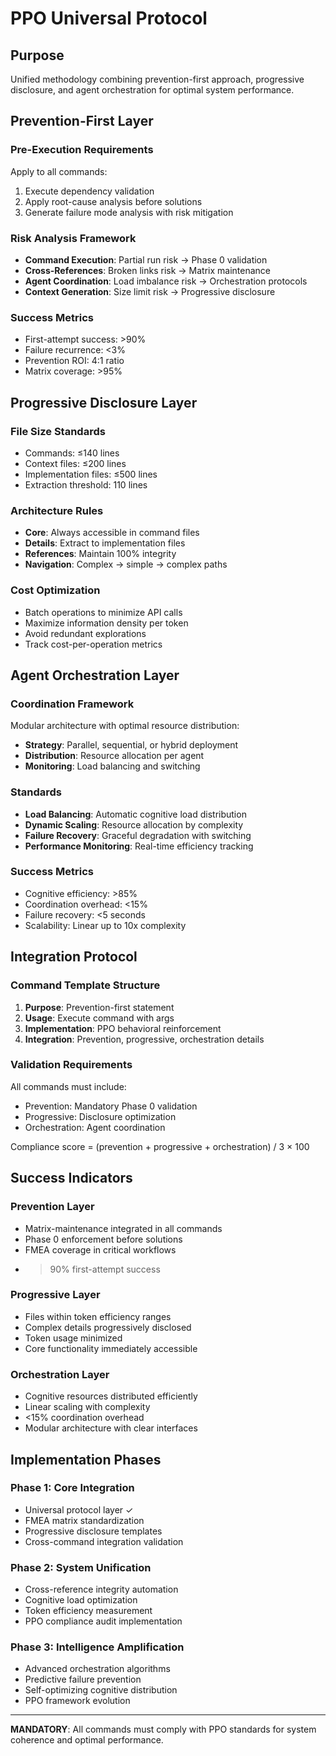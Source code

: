 # PPO Universal Protocol

## Purpose
Unified methodology combining prevention-first approach, progressive disclosure, and agent orchestration for optimal system performance.

## Prevention-First Layer

### Pre-Execution Requirements
Apply to all commands:
1. Execute dependency validation
2. Apply root-cause analysis before solutions
3. Generate failure mode analysis with risk mitigation

### Risk Analysis Framework
- **Command Execution**: Partial run risk → Phase 0 validation
- **Cross-References**: Broken links risk → Matrix maintenance
- **Agent Coordination**: Load imbalance risk → Orchestration protocols
- **Context Generation**: Size limit risk → Progressive disclosure

### Success Metrics
- First-attempt success: >90%
- Failure recurrence: <3%
- Prevention ROI: 4:1 ratio
- Matrix coverage: >95%

## Progressive Disclosure Layer

### File Size Standards
- Commands: ≤140 lines
- Context files: ≤200 lines
- Implementation files: ≤500 lines
- Extraction threshold: 110 lines

### Architecture Rules
- **Core**: Always accessible in command files
- **Details**: Extract to implementation files
- **References**: Maintain 100% integrity
- **Navigation**: Complex → simple → complex paths

### Cost Optimization
- Batch operations to minimize API calls
- Maximize information density per token
- Avoid redundant explorations
- Track cost-per-operation metrics

## Agent Orchestration Layer

### Coordination Framework
Modular architecture with optimal resource distribution:
- **Strategy**: Parallel, sequential, or hybrid deployment
- **Distribution**: Resource allocation per agent
- **Monitoring**: Load balancing and switching

### Standards
- **Load Balancing**: Automatic cognitive load distribution
- **Dynamic Scaling**: Resource allocation by complexity
- **Failure Recovery**: Graceful degradation with switching
- **Performance Monitoring**: Real-time efficiency tracking

### Success Metrics
- Cognitive efficiency: >85%
- Coordination overhead: <15%
- Failure recovery: <5 seconds
- Scalability: Linear up to 10x complexity

## Integration Protocol

### Command Template Structure
1. **Purpose**: Prevention-first statement
2. **Usage**: Execute command with args
3. **Implementation**: PPO behavioral reinforcement
4. **Integration**: Prevention, progressive, orchestration details

### Validation Requirements
All commands must include:
- Prevention: Mandatory Phase 0 validation
- Progressive: Disclosure optimization
- Orchestration: Agent coordination

Compliance score = (prevention + progressive + orchestration) / 3 × 100

## Success Indicators

### Prevention Layer
- Matrix-maintenance integrated in all commands
- Phase 0 enforcement before solutions
- FMEA coverage in critical workflows
- >90% first-attempt success

### Progressive Layer
- Files within token efficiency ranges
- Complex details progressively disclosed
- Token usage minimized
- Core functionality immediately accessible

### Orchestration Layer
- Cognitive resources distributed efficiently
- Linear scaling with complexity
- <15% coordination overhead
- Modular architecture with clear interfaces

## Implementation Phases

### Phase 1: Core Integration
- Universal protocol layer ✓
- FMEA matrix standardization
- Progressive disclosure templates
- Cross-command integration validation

### Phase 2: System Unification
- Cross-reference integrity automation
- Cognitive load optimization
- Token efficiency measurement
- PPO compliance audit implementation

### Phase 3: Intelligence Amplification
- Advanced orchestration algorithms
- Predictive failure prevention
- Self-optimizing cognitive distribution
- PPO framework evolution

---

**MANDATORY**: All commands must comply with PPO standards for system coherence and optimal performance.